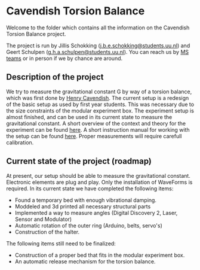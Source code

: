 # Cavendish Torsion Balance

Welcome to the folder which contains all the information on the Cavendish Torsion Balance project.  

The project is run by Jillis Schokking (j.b.e.schokking@students.uu.nl) and Geert Schulpen (g.h.a.schulpen@students.uu.nl).
You can reach us by [MS teams](https://teams.microsoft.com/l/channel/19%3a17671f7d35194c9aa6a368c449fd96fe%40thread.tacv2/grand%2520project?groupId=b36d7aae-63c5-44c9-a860-073e4ffd37ae&tenantId=d72758a0-a446-4e0f-a0aa-4bf95a4a10e7) or in person if we by chance are around. 

## Description of the project
We try to measure the gravitational constant G by way of a torsion balance, which was first done by [Henry Cavendish](https://www.jstor.org/stable/106988). The current setup is a redesign of the basic setup as used by first year students. This was necessary due to the size constraints of the modular experiment box. The experiment setup is almost finished, and can be used in its current state to measure the gravitational constant. A short overview of the context and theory for the experiment can be found [here](https://git.science.uu.nl/ued2020/experiment-design-2020/-/blob/master/projects/CavendishTorsionBalance_by_Geert_and_Jillis/ContextAndTheory.md). A short instruction manual for working with the setup can be found [here](https://git.science.uu.nl/g.h.a.schulpen/experiment-design-2020/-/blob/master/projects/CavendishTorsionBalance_by_Geert_and_Jillis/instructionManual.md). Proper measurements will require carefull calibration. 


## Current state of the project (roadmap)
At present, our setup should be able to measure the gravitational constant. Electronic elements are plug and play. Only the installation of WaveForms is required. In its current state we have completed the following items:
- Found a temporary bed with enough vibrational damping.
- Moddeled and 3d printed all necessary structural parts
- Implemented a way to measure angles (Digital Discovery 2, Laser, Sensor and Modulator)
- Automatic rotation of the outer ring (Arduino, belts, servo's)
- Construction of the halter.

The following items still need to be finalized:
- Construction of a proper bed that fits in the modular experiment box.
- An automatic release mechanism for the torsion balance.